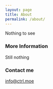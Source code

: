 ```yaml
---
layout: page
title: About
permalink: /about/
---
```


Nothing to see

### More Information

Still nothing

### Contact me

[info@ctrl.moe](mailto:info@ctrl.moe)
